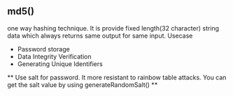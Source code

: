 ## md5()
one way hashing technique. It is provide fixed length(32 character) string data which always returns same output for same input.
Usecase
* Password storage
* Data Integrity Verification
* Generating Unique Identifiers

** Use salt for password. It more resistant to rainbow table attacks. You can get the salt value by using generateRandomSalt() **